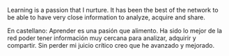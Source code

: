   Learning is a passion that I nurture. It has been the best of the network to be able to have very close information to analyze, acquire and share.

En castellano:
  Aprender es una pasión que alimento. Ha sido lo mejor de la red poder tener información muy cercana para analizar, adquirir y compartir.
  Sin perder mi juicio crítico creo que he avanzado y mejorado.
